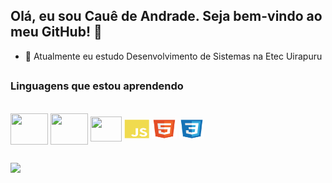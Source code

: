 ## Olá, eu sou Cauê de Andrade. Seja bem-vindo ao meu GitHub! 👋
- 🌱 Atualmente eu estudo Desenvolvimento de Sistemas na Etec Uirapuru
##
### Linguagens que estou aprendendo 
<div style="display: inline_block"><br>
    <img src="https://cdn.jsdelivr.net/gh/devicons/devicon/icons/java/java-original-wordmark.svg" height="50"width="60" align="center" />
    <img src="https://cdn.jsdelivr.net/gh/devicons/devicon/icons/php/php-original.svg" height="50"width="60" align="center" />
    <img src="https://cdn.jsdelivr.net/gh/devicons/devicon/icons/cplusplus/cplusplus-original.svg" height="40" width="50" align="center"/>
    <img align="center" alt="Cauê-Js" height="30" width="40" src="https://raw.githubusercontent.com/devicons/devicon/master/icons/javascript/javascript-plain.svg">
    <img align="center" alt="Cauê-HTML" height="30" width="40" src="https://raw.githubusercontent.com/devicons/devicon/master/icons/html5/html5-original.svg">
    <img align="center" alt="Cauê-CSS" height="30" width="40" src="https://raw.githubusercontent.com/devicons/devicon/master/icons/css3/css3-original.svg">
    
  </div>
 
 
 ##

 <a href="https://github.com/XxCauexX">
    <!--<img src="https://github-readme-stats.vercel.app/api/top-langs/?username=XxCauexX&langs_count=10&layout=default&card_width=699&hide_border=true&theme=transparent" /> -->
    <img src="https://github-readme-stats.vercel.app/api/top-langs?username=XxCauexX&langs_count=10&card_width=699&theme=transparent" />
    
  </a>
<!--
**XxCauexX/XxCauexX** is a ✨ _special_ ✨ repository because its `README.md` (this file) appears on your GitHub profile.

Here are some ideas to get you started:
https://www.robocore.net/tutoriais/conectando-esp8266-no-arduino#:~:text=Ap%C3%B3s%20observar%20as%20redes%20Wi,OK%20%2C%20como%20na%20imagem%20abaixo.
- 🔭 Atualmente eu estudo Desenvovimento de Sistemas na Etec Uirapuru
- 🌱 I’m currently learning ...
- 👯 I’m looking to collaborate on ...
- 🤔 I’m looking for help with ...
- 💬 Ask me about ...
- 📫 How to reach me: ...
- 😄 Pronouns: ...
- ⚡ Fun fact: ...
-->
